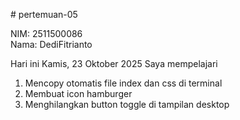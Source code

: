 # pertemuan-05

NIM: 2511500086<br>
Nama: DediFitrianto<br>

Hari ini Kamis, 23 Oktober 2025 Saya mempelajari
<ol>
    <li>Mencopy otomatis file index dan css di terminal</li>
    <li>Membuat icon hamburger</li>
    <li>Menghilangkan button toggle di tampilan desktop</li>
</ol>